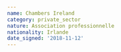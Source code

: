 ```yaml
---
name: Chambers Ireland
category: private_sector
nature: Association professionnelle 
nationality: Irlande
date_signed: '2018-11-12'
---
```

    